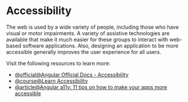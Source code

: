 # Accessibility

The web is used by a wide variety of people, including those who have visual or motor impairments. A variety of assistive technologies are available that make it much easier for these groups to interact with web-based software applications. Also, designing an application to be more accessible generally improves the user experience for all users.

Visit the following resources to learn more:

- [@official@Angular Official Docs - Accessibility](https://angular.dev/best-practices/a11y)
- [@course@Learn Accessibility](https://web.dev/learn/accessibility/)
- [@article@Angular a11y: 11 tips on how to make your apps more accessible](https://angularindepth.com/posts/1152/angular-a11y-11-tips-on-how-to-make-your-apps-more-accessible)
